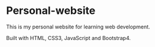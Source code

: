 # Personal-website
This is my personal website for learning web development. 

Built with HTML, CSS3, JavaScript and Bootstrap4. 
